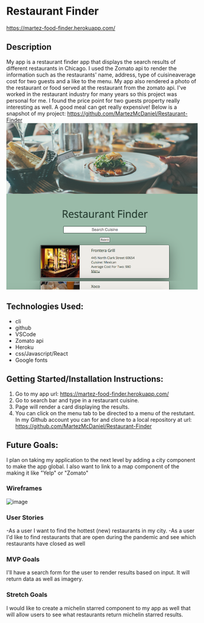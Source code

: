 # Restaurant Finder
https://martez-food-finder.herokuapp.com/
## Description
My app is a restaurant finder app that displays the search results of different restaurants in Chicago. I used the Zomato api to render the information such as the restaurants' name, address, type of cuisineaverage cost for two guests and a like to the menu. My app also rendered a photo of the restaurant or food served at the restaurant from the zomato api. I've worked in the restaurant industry for many years so this project was personal for me. I found the price point for two guests property really interesting as well. A good meal can get really expensive!
Below is a snapshot of my project: https://github.com/MartezMcDaniel/Restaurant-Finder
![image](https://github.com/MartezMcDaniel/Restaurant-Finder/blob/master/src/images/Screen%20Shot%202021-01-21%20at%204.23.49%20PM.png)
## Technologies Used:
- cli
- github
- VSCode
- Zomato api
- Heroku
- css/Javascript/React
- Google fonts
##  Getting Started/Installation Instructions: 
1. Go to my app url: https://martez-food-finder.herokuapp.com/
2. Go to search bar and type in a restaurant cuisine.
3. Page will render a card displaying the results.
4. You can click on the menu tab to be directed to a menu of the restutant.
In my Github account you can for and clone to a local repository at url: https://github.com/MartezMcDaniel/Restaurant-Finder
## Future Goals: 
I plan on taking my application to the next level by adding a city component to make the app global. I also want to link to a map component of the making it like "Yelp" or "Zomato"
### Wireframes
![image](https://media.git.generalassemb.ly/user/32792/files/3ea15c00-557c-11eb-802c-7b94fca4ccec)
### User Stories
-As a user I want to find the hottest (new) restaurants in my city.
-As a user I'd like to find restaurants that are open during the pandemic and see which
restaurants have closed as well
### MVP Goals
I'll have a search form for the user to render results based on input. It will return data as well as imagery. 
### Stretch Goals
I would like to create a michelin starred component to my app as well that will allow users to see what restaurants return michelin starred results.
